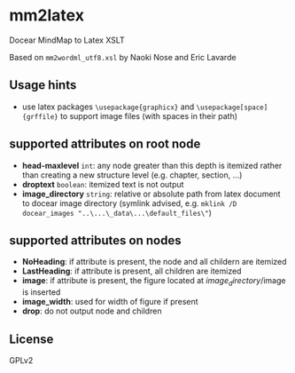 # mm2latex
Docear MindMap to Latex XSLT

Based on `mm2wordml_utf8.xsl` by Naoki Nose and Eric Lavarde

## Usage hints
- use latex packages `\usepackage{graphicx}` and `\usepackage[space]{grffile}` to support image files (with spaces in their path)

## supported attributes on root node
- **head-maxlevel** `int`: any node greater than this depth is itemized rather than creating a new structure level (e.g. chapter, section, ...)
- **droptext** `boolean`: itemized text is not output
- **image_directory** `string`: relative or absolute path from latex document to docear image directory (symlink advised, e.g. `mklink /D docear_images "..\...\_data\...\default_files\"`)

## supported attributes on nodes
- **NoHeading**: if attribute is present, the node and all childern are itemized
- **LastHeading**: if attribute is present, all children are itemized
- **image**: if attribute is present, the figure located at $image_directory/$image is inserted
- **image_width**: used for width of figure if present
- **drop**: do not output node and children

## License
GPLv2
